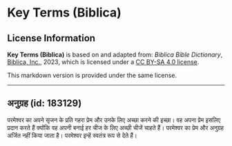 # Key Terms (Biblica)

## License Information

**Key Terms (Biblica)** is based on and adapted from: _Biblica Bible Dictionary_, [Biblica, Inc.](https://www.biblica.com/), 2023, which is licensed under a [CC BY-SA 4.0 license](https://creativecommons.org/licenses/by-sa/4.0/legalcode.en).

This markdown version is provided under the same license.



--------------------------------

## अनुग्रह (id: 183129)

परमेश्वर का अपने सृजन के प्रति गहरा प्रेम और उनके लिए अच्छा करने की इच्छा। वह अपना प्रेम इसलिए प्रदान करते हैं क्योंकि वह अपनी बनाई हर चीज के लिए अच्छी चीजें चाहते हैं। परमेश्वर का प्रेम और अनुग्रह अर्जित नहीं किया जाता है। परमेश्वर इन्हें स्वतंत्र रूप से देते हैं।


